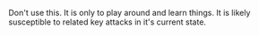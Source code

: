 Don't use this.  It is only to play around and learn things.
It is likely susceptible to related key attacks in it's current state.
